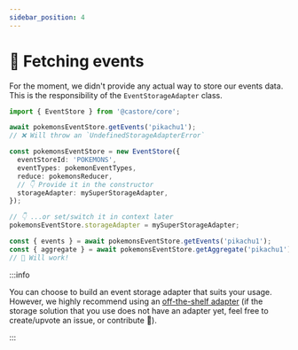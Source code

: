 ```yaml
---
sidebar_position: 4
---
```


# 🛒 Fetching events

For the moment, we didn't provide any actual way to store our events data. This is the responsibility of the `EventStorageAdapter` class.

```ts
import { EventStore } from '@castore/core';

await pokemonsEventStore.getEvents('pikachu1');
// ❌ Will throw an `UndefinedStorageAdapterError`

const pokemonsEventStore = new EventStore({
  eventStoreId: 'POKEMONS',
  eventTypes: pokemonEventTypes,
  reduce: pokemonsReducer,
  // 👇 Provide it in the constructor
  storageAdapter: mySuperStorageAdapter,
});

// 👇 ...or set/switch it in context later
pokemonsEventStore.storageAdapter = mySuperStorageAdapter;

const { events } = await pokemonsEventStore.getEvents('pikachu1');
const { aggregate } = await pokemonsEventStore.getAggregate('pikachu1');
// 🙌 Will work!
```

:::info

You can choose to build an event storage adapter that suits your usage. However, we highly recommend using an [off-the-shelf adapter](../5-packages.md#-event-storage-adapters) (if the storage solution that you use does not have an adapter yet, feel free to create/upvote an issue, or contribute 🤗).

:::
